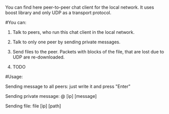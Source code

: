 You can find here peer-to-peer chat client for the local network.
It uses boost library and only UDP as a transport protocol.

#You can:

1. Talk to peers, who run this chat client in the local network.

2. Talk to only one peer by sending private messages.

3. Send files to the peer. Packets with blocks of the file, that are lost due to UDP are re-downloaded.

4. TODO

#Usage:

Sending message to all peers: just write it and press "Enter"

Sending private message: @ [ip] [message]

Sending file: file [ip] [path]
